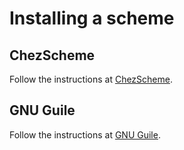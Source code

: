 # Installing a scheme

## ChezScheme
Follow the instructions at [ChezScheme](https://cisco.github.io/ChezScheme/#get)\.

## GNU Guile
Follow the instructions at [GNU Guile](https://www.gnu.org/software/guile/download/)\.
